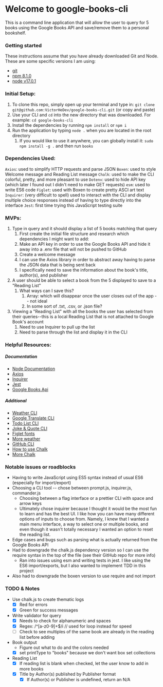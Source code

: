# Welcome to google-books-cli

This is a command line application that will allow the user to query for 5 books using the Google Books API and save/remove them to a personal bookshelf.

### Getting started

These instructions assume that you have already downloaded Git and Node. These are some specific versions I am using:

- [git](https://git-scm.com/downloads)
- [npm 8.1.0](https://docs.npmjs.com/)
- [node v17.0.1](https://nodejs.org/en/)

### Initial Setup:

1. To clone this repo, simply open up your terminal and type in: `git clone git@github.com:VictorHeDev/google-books-cli.git` (or copy and paste)
2. Use your CLI and `cd` into the new directory that was downloaded. For example: `cd google-books-cli`
3. Install the dependencies by running `npm install` or `npm i`
4. Run the application by typing `node .` when you are located in the root directory
   1. If you would like to use it anywhere, you can globally install it: `sudo npm install -g .` and then run `books`

### Dependencies Used:

`Axios`: used to simplify HTTP requests and parse JSON
`Boxen`: used to style Welcome message and Reading List message
`Chalk`: used to make the CLI colorful, pretty, and more pleasant to use
`Dotenv`: used to hide API key (which later I found out I didn't need to make GET requests)
`esm`: used to write ES6 code
`Figlet`: used with Boxen to create pretty ASCI art text
`Inquirer`: (very difficult to spell) used to interact with the CLI and display multiple choice responses instead of having to type directly into the interface
`Jest`: first time trying this JavaScript testing suite

### MVPs:

1. Type in query and it should display a list of 5 books matching that query
   1. First create the initial file structure and research which dependencies I might want to add:
   2. Make an API key in order to use the Google Books API and hide it away into a .env file that will not be pushed to GitHub
   3. Create a welcome message
   4. I can use the Axios library in order to abstract away having to parse the JSON data that is being sent back
   5. I specifically need to save the information about the book's title, author(s), and publisher
2. A user should be able to select a book from the 5 displayed to save to a "Reading List"
   1. What ways can I save this?
      1. Array: which will disappear once the user closes out of the app -- not ideal
      2. In some sort of .txt, .csv, or .json file?
3. Viewing a "Reading List" with all the books the user has selected from their queries--this is a local Reading List that is not attached to Google Book's account
   1. Need to use Inquirer to pull up the list
   2. Need to parse through the list and display it in the CLI

### Helpful Resources:

##### Documentation

- [Node Documentation](https://nodejs.org/dist/latest-v17.x/docs/api/)
- [Axios](https://www.npmjs.com/package/axios)
- [Inquirer](https://www.npmjs.com/package/inquirer)
- [Jest](https://jestjs.io/docs/getting-started)
- [Google Books Api](https://developers.google.com/books/docs/v1/getting_started)

##### Additional

- [Weather CLI](https://dev.to/aritik/build-a-weather-cli-tool-using-nodejs-inquirer-and-weatherapi-2f5n)
- [Google Translate CLI](https://dev.to/rushankhan1/build-a-cli-with-node-js-4jbi)
- [Todo List CLI](https://www.digitalocean.com/community/tutorials/how-to-build-command-line-applications-with-node-js)
- [Joke & Quote CLI](https://www.section.io/engineering-education/create-a-nodejs-cli/)
- [Figlet fonts](https://delightlylinux.wordpress.com/2014/05/30/produce-fancy-text-with-figlet/#:~:text=Custom%20Fonts,downloaded%20from%20the%20ftp%20site.)
- [More weather](https://codeburst.io/build-a-command-line-interface-cli-application-with-node-js-59becec90e28)
- [GitHub CLI](https://lo-victoria.com/automate-github-build-a-cli-app-with-nodejs-1)
- [How to use Chalk](https://motion-software.com/blog/color-the-nodejs-terminal-using-chalk-js-or-its-alternative)
- [More Chalk](https://alligator.io/nodejs/styling-output-command-line-node-scripts-chalk/)

### Notable issues or roadblocks

- Having to write JavaScript using ES5 syntax instead of usual ES6 (especially for import/export)
- Choosing a CLI tool -- chose between prompt.js, inquirer.js, commander.js
  - Choosing between a flag interface or a prettier CLI with space and arrow keys
  - Ultimately chose inquirer because I thought it would be the most fun to learn and has the best UI. I like how you can have many different options of inputs to choose from. Namely, I knew that I wanted a main menu interface, a way to select one or multiple books, and even though it wasn't totally necessary I wanted an option to reset the reading list.
- Edge cases and bugs such as parsing what is actually returned from the Google Books API
- Had to downgrade the chalk.js dependency version so I can use the require syntax in the top of the file (see their GitHub repo for more info)
  - Ran into issues using esm and writing tests in jest. I like using the ES6 import/exports, but I also wanted to implement TDD in this project
- Also had to downgrade the boxen version to use require and not import

### TODO & Notes

- Use chalk.js to create thematic logs
  - [x] Red for errors
  - [x] Green for success messages
- Write validator for query
  - [x] Needs to check for alphanumeric and spaces
  - [x] Regex: /^[a-z0-9]+$/i // used for loop instead for speed
  - [ ] Check to see multiples of the same book are already in the reading list before adding
- Book output
  - Figure out what to do and the colors needed
  - [x] set printType to "books" because we don't want box set collections
- Reading List
  - [x] If reading list is blank when checked, let the user know to add in more books
  - [x] Title by Author(s) published by Publisher format
    - [x] If Author(s) or Publisher is undefined, return an N/A
